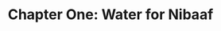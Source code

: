 ---
permalink: /projects/chapter-one-water-for-nibaaf
layout: project
menu-color: 'dark'
title: "Chapter One: Water for Nibaaf"
description: |
  Nibaaf is a village that sits in the Eastern region of Nusa Tenggara, Indonesia. The village has a population of 865 people that lives in the midst of poverty. The majority of the villagers work as farmers where water is used mainly for their agriculture practice. However it is barely enough for the daily necessities for health and hygiene. Trips to get clean water can take 2-3 hours therefore children have to skip school to keep their family healthy
metadataImage: |
  https://lh3.googleusercontent.com/hotL7X9juEr9P8Ct8TxIxPRg8lFVYiPRwuCjJhExiVpWjkyDcwze1nj-AosuK8nIEwUF_KRuvpP7DEpvKiU4F9_uWdAIFp7y6m_XHmjfi4pxaILhR7KZzb91T_jtaab8Wf-Gk-RuHWZ0qUHJwYvQSTBHWKGhozIs4gp5QVswsyVvtPTsGpvC7_dLV8ogGvHF_UcVwSv5jBllykEGFK3BogRK7Ke34Iaj3NKjUqZ7JlhkdLtpTPW3QSCEWChYNp-2W9OKKXUnsUlinLO4VUP-JAQifihRaNUeqUTWqg23uSjTEakTxyRw_Wl8yLUeTZnvCpVPIKwTAAyY5d4dho4hW-fDQ2yfw7ZsHSWgWLd6N--QZzkCsz8HE1j4Ps41VNDhgjJxvjLW44KxzUqwe5lvJH6JTVJ8XckyKeiDlgW24v2iJZXlSSs45J3wA7K0cDpVL4HWmT5AEapqQ2y_hN2kRj8S6NNgrqvtP54AaIf4w08rInpr6Lu0UMC2gQmK2GE3kTU-YEux3dtbsevAq7gZdtg8jJ_mTO3EIJD3KPZOyceQ09k2BJCz-VXnISp5p5bcEf7tEFNxv8CiRW8leAScOIkWhokoOuuo0RW_8em97EVUn0etva_rEFn_baMkYFWBuCTKKYcmK8ZbkSoZ5UEpxPZ-Q4rsOVekfiZQy5Y38Fix6bT_XUuDybjyDRMPmWxbh7z-9V37UNO0T_-UG3a4TdIjNvWY9LzgvCpbEWoDkaSlOtPUe1Xim6o=w1616-h1080-no
custom_css:
  - '/assets/css/project.css'
custom_js: 
  - '/assets/js/project.js'
# Content
headerImageUrl: https://lh3.googleusercontent.com/hotL7X9juEr9P8Ct8TxIxPRg8lFVYiPRwuCjJhExiVpWjkyDcwze1nj-AosuK8nIEwUF_KRuvpP7DEpvKiU4F9_uWdAIFp7y6m_XHmjfi4pxaILhR7KZzb91T_jtaab8Wf-Gk-RuHWZ0qUHJwYvQSTBHWKGhozIs4gp5QVswsyVvtPTsGpvC7_dLV8ogGvHF_UcVwSv5jBllykEGFK3BogRK7Ke34Iaj3NKjUqZ7JlhkdLtpTPW3QSCEWChYNp-2W9OKKXUnsUlinLO4VUP-JAQifihRaNUeqUTWqg23uSjTEakTxyRw_Wl8yLUeTZnvCpVPIKwTAAyY5d4dho4hW-fDQ2yfw7ZsHSWgWLd6N--QZzkCsz8HE1j4Ps41VNDhgjJxvjLW44KxzUqwe5lvJH6JTVJ8XckyKeiDlgW24v2iJZXlSSs45J3wA7K0cDpVL4HWmT5AEapqQ2y_hN2kRj8S6NNgrqvtP54AaIf4w08rInpr6Lu0UMC2gQmK2GE3kTU-YEux3dtbsevAq7gZdtg8jJ_mTO3EIJD3KPZOyceQ09k2BJCz-VXnISp5p5bcEf7tEFNxv8CiRW8leAScOIkWhokoOuuo0RW_8em97EVUn0etva_rEFn_baMkYFWBuCTKKYcmK8ZbkSoZ5UEpxPZ-Q4rsOVekfiZQy5Y38Fix6bT_XUuDybjyDRMPmWxbh7z-9V37UNO0T_-UG3a4TdIjNvWY9LzgvCpbEWoDkaSlOtPUe1Xim6o=w1616-h1080-no
title: "Chapter One: Water for Nibaaf"
location: "Desa Nibaaf, Nusa Tenggara Timur"
sections:
  background:
    tabName: "Background"
    tabContent: |
      <div class="embed-responsive embed-responsive-16by9">
        <iframe class="embed-responsive-item" src="https://www.youtube.com/embed/ujvX_a1rwJU" frameborder="0" allow="accelerometer; autoplay; encrypted-media; gyroscope; picture-in-picture" allowfullscreen></iframe>
      </div>
      <br/>
      <p class="first-reading-paragraph">
        Nibaaf is a village that sits in the Eastern region of Nusa Tenggara, Indonesia. The village has a population of 865 people that lives in the midst of poverty. The majority of the villagers work as farmers where water is used mainly for their agriculture practice. However it is barely enough for the daily necessities for health and hygiene. Trips to get clean water can take 2-3 hours therefore children have to skip school to keep their family healthy
      </p>
      <div class="lead-quote">
        <b>"There is plenty of water in our village, but it is never within reach of our doorstep."</b>
      </div>
      <p>
        Trips to get clean water can take 2-3 hours a day therefore children have to skip school to keep their family healthy. Time could be spent studying and developing is gone to collect their bare necessity. The importance of clean water can often get overlooked, yet it is vital for every person’s life. We want to help change their reality and give Desa Nibaaf an opportunity for better health, education, jobs; and easy clean water access would be the first step to achieve that
      </p>
  solution:
    tabName: "Solution Overview and Project Overview Plan"
    tabContent: |
      <p class="first-reading-paragraph">
        Desa Nibaaf has received an intervention from PAMSIMAS (Program Air Minum dan Sanitasi Masyarakat) for pump and pipe installations before. However, it was discontinued because of a shortage of infrastructure and maintenance funding. Until now, Desa Nibaaf still lacks easy clean water access. We are proposing a solution to distribute clean water to 865 people in Desa Nibaaf. Just like our previous projects, we are creating solar panel water pumps and reservoirs to distribute water from the source to people’s homes
      </p>
      <div class="img-container">
        <img src="https://lh3.googleusercontent.com/O26pe8AjA7cHWJvxl_c3ksTTCKRnA6WvemZkd8WIYEYjiMCxJ8IzW-uaxmKJ_SGl7Jti6Y5GNOWQhcA6Wf0keerO-nWJVEUGlKgvGhlELrxylkG6_gTgk61STCQMB2u3Q4SEvwkL6RczdfD6FLpBJMFaYJONpfRrC41xrbd9m5xWtYly5SUsPJo7AqowftMayaTDuGRwIwlfzge6GA0cIYocWqGw9u5oFR_nAvE4U_wlCaxbiMbAn8aFajRd7-kVlvVKjbtXhM6utdOGCtvDzcrm7sEmJZkRw1ADXrxurGYjnV7fdJH3bw-fSAgCw8rgKD0LR6e7IZl2GPXW_zIX0cG6TDj3jYopD5P8SP_7tvhR-EO97JnUZh1y_w3mE9qEMOuKrKW-tLn1Hb_0_8531eQ5vk_MWmRt4lqbwp6BqIxo2qtUUVVNEDIEFPfzbz8MuHc-gSVmhUCQ00OXn-AazwCrwIDs3oe7mVhs4Q7QFuXIZW6w_zxD90fLo5uW5atsJLAGj3cQ-b9PIWvwysMz6l7GVsIaVAV3C4yymhq7sUeiqGxofrS21qdCnyivn-Cb8Q1THGd-JKQC93ZLcSKq3nNvzzyIwXHK3W7uFt7mloGpCXLwezdcCbB7bdAZBbBDt4Zjl1P_dfMrRreix8_NeMIHBZaFyqAJ7Sglt8peyImo0lwlfxPzcrB-IGwirzHeo3U-_6brDkXUK7SeA3Z-xfCXxPPvoyhswif_rQ6X5yyu3DCLoQNSvjM=w1222-h912-no" class="img-fluid" />
      </div>
      <div class="img-container">
        <img src="https://lh3.googleusercontent.com/CzdEduXIZwrg4JWDiyrFwwb2vx6KNSrL-HblVd12xVqRZUkSjRNJCHQ4FpOi49fdo2nU9Xm9bFoWsI-H2Tor6B2cIMD45td0D6pGB0PRY3Cu6wMQQimbYpuzsA6Kf_U2q76dF4HRdfBtb5u2zSbzk97Svc5hsdFQlU4gRa2B0wMn7SQya9nsQz7dIlA5so20FMlQKDz2I4KLSYVcxCMgQR18YefuLSC3uUgLfYgaIjJT_U77iGkQ9ynr9nu6RXteQI0P_jlgOdbNpVc0PNqsutvpKsP9Pzq8yPI-lviFead15oCpfNyIGMTWQThPSLtifG0noD39TQ2Z3pCagqidD6LzyikpdWUcycOrKSmQ6_m6EvyrZkWeVKiMjPp655fddILvpw-Zr3hMYAwYHD1x6uSbOjWT5vQS-LevylOrg1MumXpo17J9yyO9HuVpY-0nJUQ41th69M-e89Vekmded3ZB0DBliOSev0nTsCWlfnBJuHJgdZL4-qzS67PGvlIb2FK3z5A1I58qyGA1xe-iXPvnVApT4xyPK-XmVg_1UlKwdkg55u3L9ztrQKc5rtMwJfMspr4gKbiKow7ijOzzljvGoNQFGVfLiNzf_Kb7Z44XI_CPvCGIViBbT9sP7svXdaauIEr8bXv-0NHcEKJSAWVTLNIG5sUQzQFFDSWPAG5ZKp0GXjw-SaH3xPTb4FocC2tSVqL6NJ_Vl_DAH0R2IvvBgI5Oi1s9aBFZzgfYK2PPZtDS-lEd7W0=w1158-h902-no" class="img-fluid" />
      </div>
      <p>
        We will pump water from the spring water, Benin, and collect it in 2 reservoirs in SMP Nibaaf. The pump will need 21 solar panels as its energy source to pump 53,000 L / day. After collection in SMP, we will use the gravitational force to distribute water from Neighborhood A and pump to Neighborhood B. From the Neighborhood B water pumps, we will distribute it through the houses using Desa Nibaaf’s solar panels
      </p>
  budget:
    tabName: "Budget"
    tabContent: |
      <p class="first-reading-paragraph">
        Below are our budget details for our project and we will keep updating it once we finalized the design from the technical team. A large portion of our finances come include material and tools and we are negotiating with the suppliers to lower the final cost.
      </p>
      <div class="img-container">
        <img src="https://lh3.googleusercontent.com/5ij_4PDmNazGGJMZcBUp0-ezlIqL75uAdaTasgdOsChl8PaIvA6ZVIkkNrsCdsjROa0yEaYPMPX8IFKNeF4eafb42zAmASaMoIJF5R9jUwzAPp0RCu65c5_2ZEzw77mmDHNkHbrljSZgu30_9QpK2nsbVpZjqvW5YThMNyO61maaZTBXsU5ykpUC-5Ys5Ql8NJFkcfqnkQNlwHJ-ca7ayOrcoMlF1Vdwxuh3HL4RIHCEY0VKByZbm9iIc6utB8X6e3ZlsZ6wGWyQvM0HNscr4qK_QY-dWgJIg8icLhxv0XJJcvmZTyFd8_dnuW1IdVUVu4hALpf1lAeA1TYrFnmVpuSbmSwsLxJxwLS-gx5T83xUzjGH-gMiMt9MSG5nhhOOcsbRZPvQ3s5n_Cwl_X4xzlDwrsUkjZ2Z1AkYQPVUSS-hLbM6yJjmN6XJj_44N3qqSgPSyzXsICCsv2UBuiI2Jmo464YhGFXOzcv0V3JvddhpsnrY-I47owKEF5tI2x9Cur1vMaz8bf5kNHxfPWh30m2mkMqmDp5_Qeiua9PzcdIR85JBop-NwBDMCDAKLW818N8uA99HBTab_hK8fEizPPRUjel3gS6vGtwda_0B4MkyFvEdVx4OY6Sf7E5A2VLxXCl00ejsLDgYHhySKCMxb9j-zZ0zsnud3sPGT56FDJaFLeV9SIPzo3YjvqOQwXX0NA51rv0-WRrUCwQYvhsztqU0QMx68JPqwpAr2UnsmrnrvnAK00ZvgtQ=w1442-h604-no" class="img-fluid" />
      </div>
fundraisingText:
fundraisingUrl: https://kitabisa.com/campaign/waterfornibaaf
---